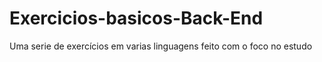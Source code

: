 # Exercicios-basicos-Back-End
Uma serie de exercícios em varias linguagens feito com o foco no estudo
